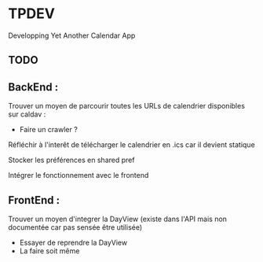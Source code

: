 # TPDEV

Developping Yet Another Calendar App

## TODO

## BackEnd :
Trouver un moyen de parcourir toutes les URLs de calendrier disponibles sur caldav :
* Faire un crawler ?

Réfléchir à l'interêt de télécharger le calendrier en .ics car il devient statique

Stocker les préférences en shared pref

Intégrer le fonctionnement avec le frontend

## FrontEnd :

Trouver un moyen d'integrer la DayView (existe dans l'API mais non documentée car pas sensée être utilisée)
* Essayer de reprendre la DayView
* La faire soit même
